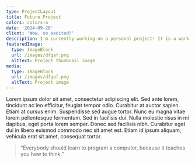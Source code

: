 ```yaml
---
type: ProjectLayout
title: Future Project
colors: colors-a
date: '2024-09-28'
client: 'Wow, so excited!'
description: I'm currently working on a personal project! It is a work in process still.
featuredImage:
  type: ImageBlock
  url: /images/dfqaf.png
  altText: Project thumbnail image
media:
  type: ImageBlock
  url: /images/dfqaf.png
  altText: Project image
---
```

Lorem ipsum dolor sit amet, consectetur adipiscing elit. Sed ante lorem, tincidunt ac leo efficitur, feugiat tempor odio. Curabitur at auctor sapien. Etiam at cursus enim. Suspendisse sed augue tortor. Nunc eu magna vitae lorem pellentesque fermentum. Sed in facilisis dui. Nulla molestie risus in mi dapibus, eget porta lorem semper. Donec sed facilisis nibh. Curabitur eget dui in libero euismod commodo nec sit amet est. Etiam id ipsum aliquam, vehicula erat sit amet, consequat tortor.

> “Everybody should learn to program a computer, because it teaches you how to think.”

